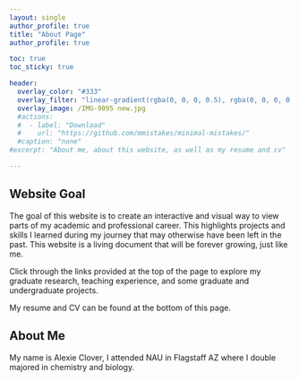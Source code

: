```yaml
---
layout: single
author_profile: true
title: "About Page"
author_profile: true

toc: true
toc_sticky: true

header:
  overlay_color: "#333"
  overlay_filter: "linear-gradient(rgba(0, 0, 0, 0.5), rgba(0, 0, 0, 0.5))"
  overlay_image: /IMG-9095 new.jpg
  #actions:
  #  - label: "Download"
  #    url: "https://github.com/mmistakes/minimal-mistakes/"
  #caption: "none"
#excerpt: "About me, about this website, as well as my resume and cv"

---
```

## Website Goal
The goal of this website is to create an interactive and visual way to view parts of my academic and professional career.  This highlights projects and skills I learned during my journey that may otherwise have been left in the past. This website is a living document that will be forever growing, just like me.

Click through the links provided at the top of the page to explore my graduate research, teaching experience, and some graduate and undergraduate projects.

My resume and CV can be found at the bottom of this page.


## About Me
My name is Alexie Clover, I attended NAU in Flagstaff AZ where I double majored in chemistry and biology. 
